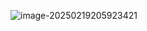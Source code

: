 ![image-20250219205923421](https://cdn.jsdelivr.net/gh/chaixiang2002/repo/picgo/img/202502192059562.png)
